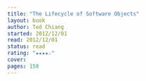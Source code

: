 ```yaml
---
title: "The Lifecycle of Software Objects"
layout: book
author: Ted Chiang
started: 2012/12/01
read: 2012/12/01
status: read
rating: "★★★★☆"
cover: 
pages: 150
---
```

